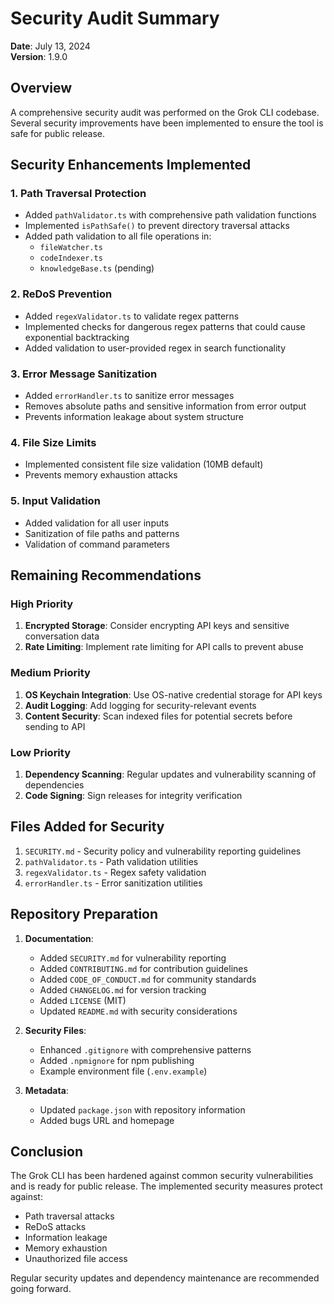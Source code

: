 # Security Audit Summary

**Date**: July 13, 2024  
**Version**: 1.9.0

## Overview

A comprehensive security audit was performed on the Grok CLI codebase. Several security improvements have been implemented to ensure the tool is safe for public release.

## Security Enhancements Implemented

### 1. Path Traversal Protection
- Added `pathValidator.ts` with comprehensive path validation functions
- Implemented `isPathSafe()` to prevent directory traversal attacks
- Added path validation to all file operations in:
  - `fileWatcher.ts`
  - `codeIndexer.ts`
  - `knowledgeBase.ts` (pending)

### 2. ReDoS Prevention
- Added `regexValidator.ts` to validate regex patterns
- Implemented checks for dangerous regex patterns that could cause exponential backtracking
- Added validation to user-provided regex in search functionality

### 3. Error Message Sanitization
- Added `errorHandler.ts` to sanitize error messages
- Removes absolute paths and sensitive information from error output
- Prevents information leakage about system structure

### 4. File Size Limits
- Implemented consistent file size validation (10MB default)
- Prevents memory exhaustion attacks

### 5. Input Validation
- Added validation for all user inputs
- Sanitization of file paths and patterns
- Validation of command parameters

## Remaining Recommendations

### High Priority
1. **Encrypted Storage**: Consider encrypting API keys and sensitive conversation data
2. **Rate Limiting**: Implement rate limiting for API calls to prevent abuse

### Medium Priority
1. **OS Keychain Integration**: Use OS-native credential storage for API keys
2. **Audit Logging**: Add logging for security-relevant events
3. **Content Security**: Scan indexed files for potential secrets before sending to API

### Low Priority
1. **Dependency Scanning**: Regular updates and vulnerability scanning of dependencies
2. **Code Signing**: Sign releases for integrity verification

## Files Added for Security

1. `SECURITY.md` - Security policy and vulnerability reporting guidelines
2. `pathValidator.ts` - Path validation utilities
3. `regexValidator.ts` - Regex safety validation
4. `errorHandler.ts` - Error sanitization utilities

## Repository Preparation

1. **Documentation**:
   - Added `SECURITY.md` for vulnerability reporting
   - Added `CONTRIBUTING.md` for contribution guidelines
   - Added `CODE_OF_CONDUCT.md` for community standards
   - Added `CHANGELOG.md` for version tracking
   - Added `LICENSE` (MIT)
   - Updated `README.md` with security considerations

2. **Security Files**:
   - Enhanced `.gitignore` with comprehensive patterns
   - Added `.npmignore` for npm publishing
   - Example environment file (`.env.example`)

3. **Metadata**:
   - Updated `package.json` with repository information
   - Added bugs URL and homepage

## Conclusion

The Grok CLI has been hardened against common security vulnerabilities and is ready for public release. The implemented security measures protect against:

- Path traversal attacks
- ReDoS attacks
- Information leakage
- Memory exhaustion
- Unauthorized file access

Regular security updates and dependency maintenance are recommended going forward.